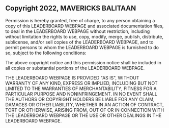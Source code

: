 ## Copyright 2022, MAVERICKS BALITAAN


Permission is hereby granted, free of charge, to any person obtaining a copy of this LEADERBOARD WEBPAGE and associated documentation files, to deal in the LEADERBOARD  WEBPAGE without restriction, including without limitation the rights to use, copy, modify, merge, publish, distribute, sublicense, and/or sell copies of the LEADERBOARD WEBPAGE, and to permit persons to whom the LEADERBOARD  WEBPAGE is furnished to do so, subject to the following conditions:

The above copyright notice and this permission notice shall be included in all copies or substantial portions of the LEADERBOARD WEBPAGE.

THE LEADERBOARD  WEBPAGE IS PROVIDED "AS IS", WITHOUT WARRANTY OF ANY KIND, EXPRESS OR IMPLIED, INCLUDING BUT NOT LIMITED TO THE WARRANTIES OF MERCHANTABILITY, FITNESS FOR A PARTICULAR PURPOSE AND NONINFRINGEMENT. IN NO EVENT SHALL THE AUTHORS OR COPYRIGHT HOLDERS BE LIABLE FOR ANY CLAIM, DAMAGES OR OTHER LIABILITY, WHETHER IN AN ACTION OF CONTRACT, TORT OR OTHERWISE, ARISING FROM, OUT OF OR IN CONNECTION WITH THE LEADERBOARD WEBPAGE OR THE USE OR OTHER DEALINGS IN THE LEADERBOARD WEBPAGE.